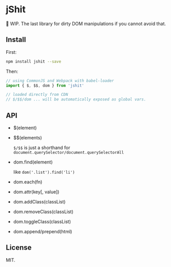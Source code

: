 # jShit

🚧 WIP. The last library for dirty DOM manipulations if you cannot avoid that.

## Install

First:

```bash
npm install jshit --save
```

Then:

```javascript
// using CommonJS and Webpack with babel-loader
import { $, $$, dom } from 'jshit'

// loaded directly from CDN
// $/$$/dom ... will be automatically exposed as global vars.
```

## API

- $(element)
- $$(elements)

  `$/$$` is just a shorthand for `document.querySelector/document.querySelectorAll`
- dom.find(element)

  like `dom('.list').find('li')`
- dom.each(fn)
- dom.attr(key[, value])
- dom.addClass(classList)
- dom.removeClass(classList)
- dom.toggleClass(classList)
- dom.append/prepend(html)

## License

MIT.
